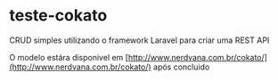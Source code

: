 # teste-cokato
CRUD simples utilizando o framework Laravel para criar uma REST API 

O modelo estára disponivel em [http://www.nerdvana.com.br/cokato/](http://www.nerdvana.com.br/cokato/) após concluido
